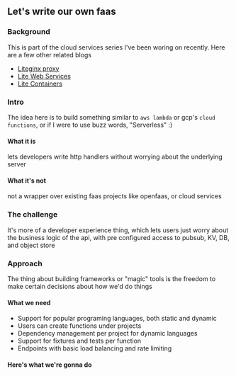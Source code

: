 ## Let's write our own faas

### Background

This is part of the cloud services series I've been woring on recently. Here are a few other related blogs
- [Liteginx proxy](https://ashupednekar.github.io/posts/write-your-own-reverse-proxy/)
- [Lite Web Services]()
- [Lite Containers]()

### Intro

The idea here is to build something similar to `aws lambda` or gcp's `cloud functions`, or if I were to use buzz words, "Serverless" :)

#### What it is
lets developers write http handlers without worrying about the underlying server

#### What it's not
not a wrapper over existing faas projects like openfaas, or cloud services


### The challenge

It's more of a developer experience thing, which lets users just worry about the business logic of the api, with pre configured access to pubsub, KV, DB, and object store

### Approach

The thing about building frameworks or "magic" tools is the freedom to make certain decisions about how we'd do things

#### What we need
- Support for popular programing languages, both static and dynamic
- Users can create functions under projects
- Dependency management per project for dynamic languages
- Support for fixtures and tests per function
- Endpoints with basic load balancing and rate limiting


#### Here's what we're gonna do




